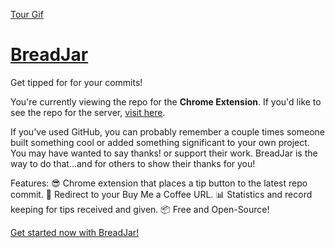 [Tour Gif](breadjar-tour-min.gif)

# [BreadJar](breadjar.herokuapp.com)
Get tipped for for your commits!

You're currently viewing the repo for the **Chrome Extension**. If you'd like to see the repo for the server, [visit here](https://github.com/MarkMcKinney/breadjar-server).

If you've used GitHub, you can probably remember a couple times someone built something cool or added something significant to your own project. You may have wanted to say thanks! or support their work. BreadJar is the way to do that...and for others to show their thanks for you!

Features:
😎 Chrome extension that places a tip button to the latest repo commit.
🔗 Redirect to your Buy Me a Coffee URL.
📊 Statistics and record keeping for tips received and given.
📦 Free and Open-Source!

[Get started now with BreadJar!](breadjar.herokuapp.com)